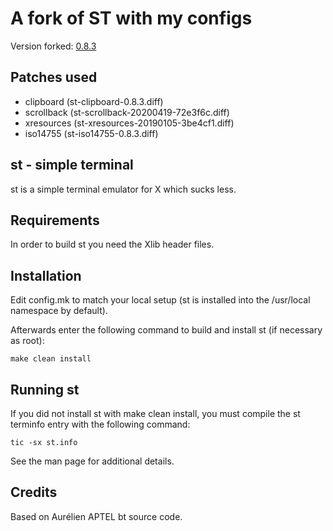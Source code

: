 # A fork of ST with my configs
Version forked: [0.8.3](https://dl.suckless.org/st/st-0.8.3.tar.gz)

## Patches used
*	clipboard	(st-clipboard-0.8.3.diff)
*	scrollback	(st-scrollback-20200419-72e3f6c.diff)
*	xresources	(st-xresources-20190105-3be4cf1.diff)
*	iso14755	(st-iso14755-0.8.3.diff)


st - simple terminal
--------------------
st is a simple terminal emulator for X which sucks less.


Requirements
------------
In order to build st you need the Xlib header files.


Installation
------------
Edit config.mk to match your local setup (st is installed into
the /usr/local namespace by default).

Afterwards enter the following command to build and install st (if
necessary as root):

    make clean install


Running st
----------
If you did not install st with make clean install, you must compile
the st terminfo entry with the following command:

    tic -sx st.info

See the man page for additional details.

Credits
-------
Based on Aurélien APTEL <aurelien dot aptel at gmail dot com> bt source code.
